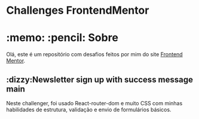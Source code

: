 # Challenges FrontendMentor

<h1>:memo:
:pencil: Sobre</h1>
<p>
Olá, este é um repositório com desafios feitos por mim do site <a href="https://www.frontendmentor.io/challenge">Frontend Mentor</a>.</p>


<h2>:dizzy:Newsletter sign up with success message main</h2>
<p>Neste challenger, foi usado React-router-dom e muito CSS com minhas habilidades de estrutura, validação e envio de formulários básicos.</p>
